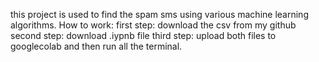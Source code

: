 this project is used to find the spam sms using various machine learning algorithms. 
How to work:
first step: download the csv from my github
second step: download .iypnb file 
third step: upload both files to googlecolab and then run all the terminal.
